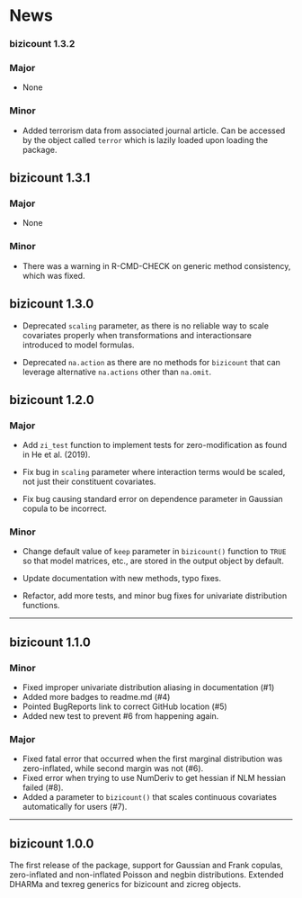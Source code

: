 # News

### bizicount 1.3.2

### Major 

* None

### Minor 

* Added terrorism data from associated journal article. Can be accessed by the 
object called `terror` which is lazily loaded upon loading the package.

## bizicount 1.3.1

### Major 

* None 

### Minor 

* There was a warning in R-CMD-CHECK on generic method consistency, which was 
fixed. 

## bizicount 1.3.0

* Deprecated `scaling` parameter, as there is no reliable way to scale 
covariates properly when transformations and interactionsare introduced to model 
formulas.

* Deprecated `na.action` as there are no methods for `bizicount` that can
leverage alternative `na.actions` other than `na.omit`. 

## bizicount 1.2.0 

### Major 

* Add `zi_test` function to implement tests for zero-modification as found in 
He et al. (2019).

* Fix bug in `scaling` parameter where interaction terms would be scaled, not
just their constituent covariates. 

* Fix bug causing standard error on dependence parameter in Gaussian copula 
to be incorrect. 


### Minor 

* Change default value of `keep` parameter in `bizicount()` function to `TRUE`
so that model matrices, etc., are stored in the output object by default. 

* Update documentation with new methods, typo fixes.

* Refactor, add more tests, and minor bug fixes for univariate distribution functions.




***

## bizicount 1.1.0
### Minor
* Fixed improper univariate distribution aliasing in documentation (#1)
* Added more badges to readme.md (#4)
* Pointed BugReports link to correct GitHub location (#5)
* Added new test to prevent #6 from happening again. 

### Major
* Fixed fatal error that occurred when the first marginal distribution was zero-inflated,
 while second margin was not (#6). 
* Fixed error when trying to use NumDeriv to get hessian if NLM hessian failed (#8).
* Added a parameter to `bizicount()` that scales continuous covariates automatically
for users (#7). 

***

## bizicount 1.0.0

The first release of the package, support for Gaussian and Frank copulas,
zero-inflated and non-inflated Poisson and negbin distributions. Extended
DHARMa and texreg generics for bizicount and zicreg objects.

